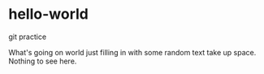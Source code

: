# hello-world
git practice

What's going on world just filling in with some random text take up space.
Nothing to see here.
